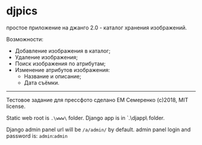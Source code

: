 # djpics
простое приложение на джанго 2.0 - каталог хранения изображений.

Возможности:

* Добавление изображения в каталог;
* Удаление изображения;
* Поиск изображения по атрибутам;
* Изменение атрибутов изображения:
  * Название и описание;
  * Дата съёмки.






-----

Тестовое задание для прессфото сделано ЕМ Семеренко (c)2018, MIT license.

Static web root is `.\www\` folder.
Django app is in `.\djapp\ folder.

Django admin panel url will be `/a/admin/` by default.
admin panel login and password is: `admin`:`admin`

